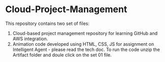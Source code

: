 # Cloud-Project-Management
This repository contains two set of files:
1.  Cloud-based project management repository for learning GitHub and AWS integration.
2.  Animation code developed using HTML, CSS, JS for assignment on Intelligent Agent  - please read the tech doc.
To run the code unzip the Artifact folder and doule click on the set 01 file. 
